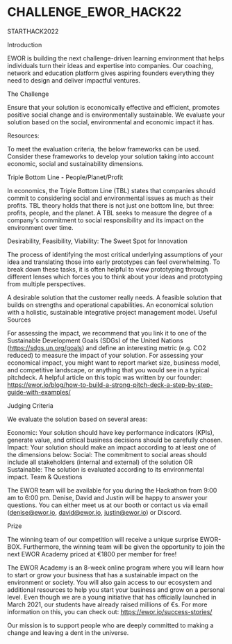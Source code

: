# CHALLENGE_EWOR_HACK22


STARTHACK2022

Introduction

EWOR is building the next challenge-driven learning environment that helps individuals turn their ideas and expertise into companies. Our coaching, network and education platform gives aspiring founders everything they need to design and deliver impactful ventures.

The Challenge

Ensure that your solution is economically effective and efficient, promotes positive social change and is environmentally sustainable. We evaluate your solution based on the social, environmental and economic impact it has.

Resources:

To meet the evaluation criteria, the below frameworks can be used. Consider these frameworks to develop your solution taking into account economic, social and sustainability dimensions.

Triple Bottom Line - People/Planet/Profit

In economics, the Triple Bottom Line (TBL) states that companies should commit to considering social and environmental issues as much as their profits. TBL theory holds that there is not just one bottom line, but three: profits, people, and the planet. A TBL seeks to measure the degree of a company's commitment to social responsibility and its impact on the environment over time.

Desirability, Feasibility, Viability: The Sweet Spot for Innovation

The process of identifying the most critical underlying assumptions of your idea and translating those into early prototypes can feel overwhelming. To break down these tasks, it is often helpful to view prototyping through different lenses which forces you to think about your ideas and prototyping from multiple perspectives.

A desirable solution that the customer really needs.
A feasible solution that builds on strengths and operational capabilities.
An economical solution with a holistic, sustainable integrative project management model.
Useful Sources

For assessing the impact, we recommend that you link it to one of the Sustainable Development Goals (SDGs) of the United Nations (https://sdgs.un.org/goals) and define an interesting metric (e.g. CO2 reduced) to measure the impact of your solution. For assessing your economical impact, you might want to report market size, business model, and competitive landscape, or anything that you would see in a typical pitchdeck. A helpful article on this topic was written by our founder: https://ewor.io/blog/how-to-build-a-strong-pitch-deck-a-step-by-step-guide-with-examples/

Judging Criteria

We evaluate the solution based on several areas:

Economic: Your solution should have key performance indicators (KPIs), generate value, and critical business decisions should be carefully chosen.
Impact: Your solution should make an impact according to at least one of the dimensions below:
Social: The commitment to social areas should include all stakeholders (internal and external) of the solution OR
Sustainable: The solution is evaluated according to its environmental impact.
Team & Questions

The EWOR team will be available for you during the Hackathon from 9:00 am to 6:00 pm. Denise, David and Justin will be happy to answer your questions. You can either meet us at our booth or contact us via email (denise@ewor.io, david@ewor.io, justin@ewor.io) or Discord.

Prize

The winning team of our competition will receive a unique surprise EWOR-BOX. Furthermore, the winning team will be given the opportunity to join the next EWOR Academy priced at €1800 per member for free!

The EWOR Academy is an 8-week online program where you will learn how to start or grow your business that has a sustainable impact on the environment or society. You will also gain access to our ecosystem and additional resources to help you start your business and grow on a personal level. Even though we are a young initiative that has officially launched in March 2021, our students have already raised millions of €s. For more information on this, you can check out: https://ewor.io/success-stories/

Our mission is to support people who are deeply committed to making a change and leaving a dent in the universe.
